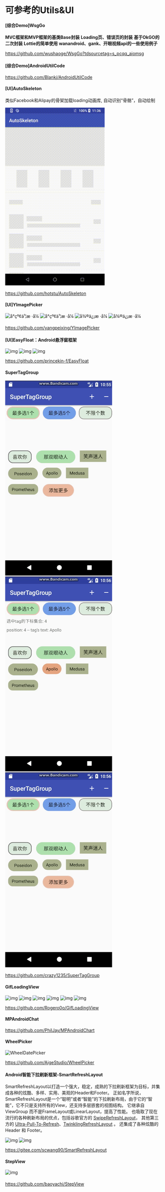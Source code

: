 # 可参考的Utils&UI

#### [综合Demo]WsgGo

**MVC框架和MVP框架的基类Base封装**
**Loading页、错误页的封装**
**基于OkGO的二次封装**
**Lottie的简单使用**
**wanandroid、gank、开眼视频api的一些使用例子**

https://github.com/wushaoge/WsgGo?tdsourcetag=s_pcqq_aiomsg



#### [综合Demo]AndroidUtilCode

https://github.com/Blankj/AndroidUtilCode



#### [UI]AutoSkeleton

类似Facebook和Alipay的骨架加载loading动画库, 自动识别“骨骼”，自动绘制

 ![demo1](https://github.com/hotstu/AutoSkeleton/raw/master/screenshots/demo2.gif) 

https://github.com/hotstu/AutoSkeleton



#### [UI]YImagePicker

 ![å°çº¢ä¹¦æ ·å¼](https://camo.githubusercontent.com/3971b727c3369e38e751f0f9d7a66b05154494d1241cb3c2b5b064f5b2ec2d21/68747470733a2f2f7777772e70677965722e636f6d2f696d6167652f766965772f6170705f73637265656e73686f74732f35333738323334636465363164656338643338323365626262666130323535612d353238)  ![å°çº¢ä¹¦æ ·å¼](https://camo.githubusercontent.com/5fc7a887ca4186f53c9ad65cd7f923d888b849f821935d2a953e9173de6a8920/68747470733a2f2f7777772e70677965722e636f6d2f696d6167652f766965772f6170705f73637265656e73686f74732f39663663636164613134363036383639326664613065333062376135646631382d353238)  ![å¾®ä¿¡æ ·å¼](https://camo.githubusercontent.com/99761c1af56ce957e2347c8cb2b198dc1dcad0ac88a772141c573f20d02b0c5c/68747470733a2f2f7777772e70677965722e636f6d2f696d6167652f766965772f6170705f73637265656e73686f74732f38323562336431363864373061623435333961656436316166366265376633362d353238)  ![å¾®ä¿¡æ ·å¼](https://camo.githubusercontent.com/3ab711af977620c5edb61e1d4c312d5033e37e7b09f88dbd7cee5327623633a8/68747470733a2f2f7777772e70677965722e636f6d2f696d6167652f766965772f6170705f73637265656e73686f74732f31656330313133643835306535656539393137313732613434376332373337662d353238) 

https://github.com/yangpeixing/YImagePicker



#### [UI]EasyFloat：Android悬浮窗框架

 ![img](https://github.com/princekin-f/EasyFloat/raw/master/readme/%E6%9D%83%E9%99%90%E7%94%B3%E8%AF%B7.gif)  ![img](https://github.com/princekin-f/EasyFloat/raw/master/readme/%E7%B3%BB%E7%BB%9F%E6%B5%AE%E7%AA%97.gif)  ![img](https://github.com/princekin-f/EasyFloat/raw/master/readme/%E6%B5%AE%E7%AA%97%E7%BC%A9%E6%94%BE.gif) 

https://github.com/princekin-f/EasyFloat





#### SuperTagGroup

 ![img1](https://github.com/crazy1235/SuperTagGroup/raw/master/others/demo1.gif)  ![img1](https://github.com/crazy1235/SuperTagGroup/raw/master/others/demo2.gif)  ![img1](https://github.com/crazy1235/SuperTagGroup/raw/master/others/demo3.gif) 

https://github.com/crazy1235/SuperTagGroup





#### GifLoadingView

 ![img](https://camo.githubusercontent.com/b11215d3d682b1a48d162c50e4867bbb7b42675982270834d65d7c37886ebafc/687474703a2f2f7777342e73696e61696d672e636e2f6d773639302f61363935616364656777316633646579737274346767323034733034783137722e676966)  ![img](https://camo.githubusercontent.com/b4bfcb892d44d5a2d8d57ac3023ec2c60108d70d7a2c12439034da9723cd2ce9/687474703a2f2f7777332e73696e61696d672e636e2f736d616c6c2f61363935616364656777316633646579746236343867323034733034787771652e676966)  ![img](https://camo.githubusercontent.com/36dd6ac64442c549b1a5a125ac4eafc06597f59a06f377a2f1dbd97da6958dde/687474703a2f2f7777332e73696e61696d672e636e2f736d616c6c2f613639356163646567773166336465797470766f3067323034733034783435302e676966)  ![img](https://camo.githubusercontent.com/d7c83293ecae63558c170fac57a0b1215d2a0ede1948a164ecdb4c2bc7d856f9/687474703a2f2f7777332e73696e61696d672e636e2f736d616c6c2f61363935616364656777316633646579753537313367323034733034783431742e676966)  ![img](https://camo.githubusercontent.com/83695d6c623f7452cbbcbbe81b90945ac7ec7fea1af284c0841f0b2ba098e200/687474703a2f2f7777322e73696e61696d672e636e2f736d616c6c2f61363935616364656777316633646579766c68353767323034733034787139322e676966)  ![img](https://camo.githubusercontent.com/1482124dca489bd049f7a72d507feafd2b29dd011e399a1d795f6d6106788859/687474703a2f2f7777342e73696e61696d672e636e2f736d616c6c2f6136393561636465677731663364657a313763773867323034733034783739672e676966) 

https://github.com/Rogero0o/GifLoadingView





#### MPAndroidChat

https://github.com/PhilJay/MPAndroidChart



#### WheelPicker

 ![WheelDatePicker](https://github.com/AigeStudio/WheelPicker/raw/master/Previews/main/WheelDatePicker.gif) 

https://github.com/AigeStudio/WheelPicker





#### Android智能下拉刷新框架-SmartRefreshLayout

 SmartRefreshLayout以打造一个强大，稳定，成熟的下拉刷新框架为目标，并集成各种的炫酷、多样、实用、美观的Header和Footer。 正如名字所说，SmartRefreshLayout是一个“聪明”或者“智能”的下拉刷新布局，由于它的“智能”，它不只是支持所有的View，还支持多层嵌套的视图结构。 它继承自ViewGroup 而不是FrameLayout或LinearLayout，提高了性能。 也吸取了现在流行的各种刷新布局的优点，包括谷歌官方的 [SwipeRefreshLayout](https://developer.android.com/reference/android/support/v4/widget/SwipeRefreshLayout.html)， 其他第三方的 [Ultra-Pull-To-Refresh](https://github.com/liaohuqiu/android-Ultra-Pull-To-Refresh)、[TwinklingRefreshLayout](https://github.com/lcodecorex/TwinklingRefreshLayout) 。 还集成了各种炫酷的 Header 和 Footer。 

 ![img](https://gitee.com/scwang90/SmartRefreshLayout/raw/V-ART/art/gif_practive_weibo_1.gif)  ![img](https://gitee.com/scwang90/SmartRefreshLayout/raw/V-ART/art/gif_practive_feedlist_1.gif) 

https://gitee.com/scwang90/SmartRefreshLayout



#### StepView

 ![img](https://upload-images.jianshu.io/upload_images/1486904-0426513159579b69.png?imageMogr2/auto-orient/strip|imageView2/2/w/1200/format/webp) 

#### 

https://github.com/baoyachi/StepView



